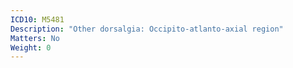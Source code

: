 ```yaml
---
ICD10: M5481
Description: "Other dorsalgia: Occipito-atlanto-axial region"
Matters: No
Weight: 0
---
```


